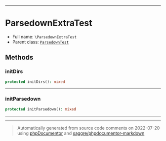 ***

# ParsedownExtraTest





* Full name: `\ParsedownExtraTest`
* Parent class: [`ParsedownTest`](./ParsedownTest.md)




## Methods


### initDirs



```php
protected initDirs(): mixed
```











***

### initParsedown



```php
protected initParsedown(): mixed
```











***


***
> Automatically generated from source code comments on 2022-07-20 using [phpDocumentor](http://www.phpdoc.org/) and [saggre/phpdocumentor-markdown](https://github.com/Saggre/phpDocumentor-markdown)
